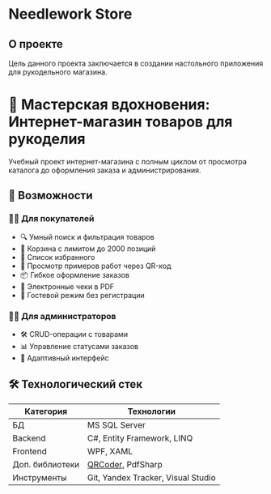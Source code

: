 # Needlework Store

## О проекте
Цель данного проекта заключается в создании настольного приложения для рукодельного магазина.

# 🧵 Мастерская вдохновения: Интернет-магазин товаров для рукоделия
Учебный проект интернет-магазина с полным циклом от просмотра каталога до оформления заказа и администрирования.

## 🚀 Возможности

### 👩‍🎨 Для покупателей
- 🔍 Умный поиск и фильтрация товаров
- 🛒 Корзина с лимитом до 2000 позиций
- 💝 Список избранного
- 📱 Просмотр примеров работ через QR-код
- 📦 Гибкое оформление заказов
- 📄 Электронные чеки в PDF
- 👋 Гостевой режим без регистрации

### 👨‍💼 Для администраторов
- 🛠️ CRUD-операции с товарами
- 📊 Управление статусами заказов
- 📱 Адаптивный интерфейс

## 🛠️ Технологический стек

| Категория       | Технологии                          |
|-----------------|-------------------------------------|
| БД              | MS SQL Server                       |
| Backend         | C#, Entity Framework, LINQ          |
| Frontend        | WPF, XAML                           |
| Доп. библиотеки | [QRCoder](https://github.com/codebude/QRCoder), PdfSharp                   |
| Инструменты     | Git, Yandex Tracker, Visual Studio  |

